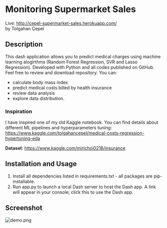 # Monitoring Supermarket Sales
Live: http://cepel-supermarket-sales.herokuapp.com/ </br>
by Tolgahan Çepel
## Description
This dash application allows you to predict medical charges using machine learning alogirthms (Random Forest Regression, SVR and Lasso Regression). Developed with Python and all codes published on GitHub. Feel free to review and download repository. You can:
- calculate body mass index
- predict medical costs billed by health insurance
- review data analysis
- explore data distribution.

### Inspiration
I have inspired one of my old Kaggle notebook. You can find details about different ML pipelines and hyperparameters tuning:
https://www.kaggle.com/tolgahancepel/medical-costs-regression-hypertuning-eda

**Dataset**: https://www.kaggle.com/mirichoi0218/insurance

## Installation and Usage
1. Install all dependencies listed in requirements.txt - all packages are pip-installable.
2. Run app.py to launch a local Dash server to host the Dash app. A link will appear in your console; click this to use the Dash app.

## Screenshot
![demo.png](demo.png)
